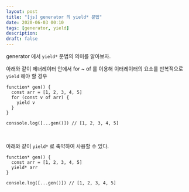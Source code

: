 ```yaml
---
layout: post
title: "[js] generator 의 yield* 문법"
date: 2020-06-03 00:10
tags: [generator, yield]
description:
draft: false
---
```


generator 에서 `yield*` 문법의 의미를 알아보자.

아래와 같이 제너레이터 안에서 for ~ of 를 이용해 이터레이터의 요소를 반복적으로 `yield` 해야 할 경우

```js{3-5}
function* gen() {
  const arr = [1, 2, 3, 4, 5]
  for (const v of arr) {
    yield v
  }
}

conssole.log([...gen()]) // [1, 2, 3, 4, 5]
```

<br>

아래와 같이 `yield*` 로 축약하여 사용할 수 있다.

```js{3}
function* gen() {
  const arr = [1, 2, 3, 4, 5]
  yield* arr
}

console.log([...gen()]) // [1, 2, 3, 4, 5]
```
